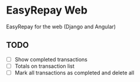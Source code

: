 # EasyRepay Web

EasyRepay for the web (Django and Angular)

## TODO

- [ ] Show completed transactions
- [ ] Totals on transaction list
- [ ] Mark all transactions as completed and delete all
